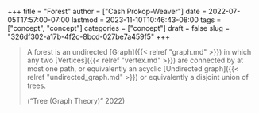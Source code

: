 +++
title = "Forest"
author = ["Cash Prokop-Weaver"]
date = 2022-07-05T17:57:00-07:00
lastmod = 2023-11-10T10:46:43-08:00
tags = ["concept", "concept"]
categories = ["concept"]
draft = false
slug = "326df302-a17b-4f2c-8bcd-027be7a459f5"
+++

> A forest is an undirected [Graph]({{< relref "graph.md" >}}) in which any two [Vertices]({{< relref "vertex.md" >}}) are connected by at most one path, or equivalently an acyclic [Undirected graph]({{< relref "undirected_graph.md" >}}) or equivalently a disjoint union of trees.
>
> (“Tree (Graph Theory)” 2022)
